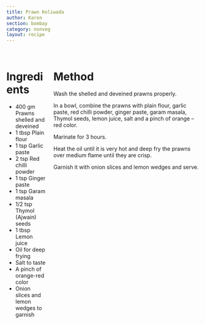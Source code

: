 ```yaml
---
title: Prawn Koliwada
author: Karen
section: bombay
category: nonveg
layout: recipe
---
```



<br>
<div class='columns'> <div class='column is-one-third p-3' markdown='1'>

# Ingredients

* 400 gm Prawns shelled and deveined
* 1 tbsp Plain flour
* 1 tsp Garlic paste
* 2 tsp Red chilli powder
* 1 tsp Ginger paste
* 1 tsp Garam masala
* 1/2 tsp Thymol (Ajwain) seeds
* 1 tbsp Lemon juice
* Oil for deep frying
* Salt to taste
* A pinch of orange-red color
* Onion slices and lemon wedges to garnish



</div> <div class='column is-two-thirds p-3' markdown='1'>

# Method

Wash the shelled and deveined prawns properly.

In a bowl, combine the prawns with plain flour, garlic paste, red chilli powder, ginger paste, garam masala, Thymol seeds, lemon juice, salt and a pinch of orange –red color.

Marinate for 3 hours.

Heat the oil until it is very hot and deep fry the prawns over medium flame until they are crisp.

Garnish it with onion slices and lemon wedges and serve.

</div> </div>